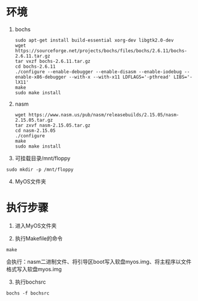 # 环境
1. bochs

   ```shell
   sudo apt-get install build-essential xorg-dev libgtk2.0-dev
   wget https://sourceforge.net/projects/bochs/files/bochs/2.6.11/bochs-2.6.11.tar.gz
   tar vxzf bochs-2.6.11.tar.gz
   cd bochs-2.6.11
   ./configure --enable-debugger --enable-disasm --enable-iodebug --enable-x86-debugger --with-x --with-x11 LDFLAGS='-pthread' LIBS='-lX11'
   make
   sudo make install
   ```

2. nasm

   ```shell
   wget https://www.nasm.us/pub/nasm/releasebuilds/2.15.05/nasm-2.15.05.tar.gz
   tar zxvf nasm-2.15.05.tar.gz
   cd nasm-2.15.05
   ./configure
   make
   sudo make install
   ```

3. 可挂载目录/mnt/floppy

  ```shell
  sudo mkdir -p /mnt/floppy
  ```

4. MyOS文件夹

# 执行步骤
1. 进入MyOS文件夹

2. 执行Makefile的命令
  
  ```shell
  make
  ```

会执行：nasm二进制文件、将引导区boot写入软盘myos.img、将主程序以文件格式写入软盘myos.img

3. 执行bochsrc

  ```shell
  bochs -f bochsrc
  ```


